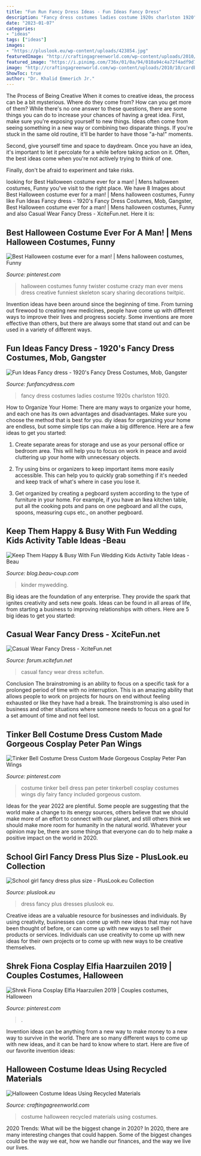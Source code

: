 ```yaml
---
title: "Fun Run Fancy Dress Ideas - Fun Ideas Fancy Dress"
description: "Fancy dress costumes ladies costume 1920s charlston 1920"
date: "2023-01-07"
categories:
- "ideas"
tags: ["ideas"]
images:
- "https://pluslook.eu/wp-content/uploads/423854.jpg"
featuredImage: "http://craftingagreenworld.com/wp-content/uploads/2010/10/cardboardrobot.jpg"
featured_image: "https://i.pinimg.com/736x/01/0a/94/010a94c4a72f4adf9d791d86d964d917.jpg"
image: "http://craftingagreenworld.com/wp-content/uploads/2010/10/cardboardrobot.jpg"
ShowToc: true
author: "Dr. Khalid Emmerich Jr."
---
```



The Process of Being Creative
When it comes to creative ideas, the process can be a bit mysterious. Where do they come from? How can you get more of them? While there's no one answer to these questions, there are some things you can do to increase your chances of having a great idea.
First, make sure you're exposing yourself to new things. Ideas often come from seeing something in a new way or combining two disparate things. If you're stuck in the same old routine, it'll be harder to have those "a-ha!" moments.

 Second, give yourself time and space to daydream. Once you have an idea, it's important to let it percolate for a while before taking action on it. Often, the best ideas come when you're not actively trying to think of one.

Finally, don't be afraid to experiment and take risks.

	

		
looking for Best Halloween costume ever for a man! | Mens halloween costumes, Funny you've visit to the right place. We have 8 Images about Best Halloween costume ever for a man! | Mens halloween costumes, Funny like Fun Ideas Fancy dress - 1920&#039;s Fancy Dress Costumes, Mob, Gangster, Best Halloween costume ever for a man! | Mens halloween costumes, Funny and also Casual Wear Fancy Dress - XciteFun.net. Here it is:
		
    
## Best Halloween Costume Ever For A Man! | Mens Halloween Costumes, Funny

<img loading=lazy src="https://i.pinimg.com/736x/48/72/41/487241dc45bb495ae0ea6dc70d63d21f--crazy-costumes-funny-costumes.jpg" onerror="this.onerror=null;this.src='https://tse2.mm.bing.net/th?id=OIP.bZEt0z6t_EmM4pXbUE7s1wHaLH&amp;pid=15.1';" alt="Best Halloween costume ever for a man! | Mens halloween costumes, Funny">

_Source: pinterest.com_

>halloween costumes funny twister costume crazy man ever mens dress creative funniest skeleton scary sharing decorations twitpic. 

	

Invention ideas have been around since the beginning of time. From turning out firewood to creating new medicines, people have come up with different ways to improve their lives and progress society. Some inventions are more effective than others, but there are always some that stand out and can be used in a variety of different ways.

    
## Fun Ideas Fancy Dress - 1920&#039;s Fancy Dress Costumes, Mob, Gangster

<img loading=lazy src="https://www.funfancydress.com/media/catalog/product/F/U/FUN2532.jpg" onerror="this.onerror=null;this.src='https://tse4.mm.bing.net/th?id=OIP.63JkmvvTMwZsLroYYJKDtAHaPv&amp;pid=15.1';" alt="Fun Ideas Fancy dress - 1920&#039;s Fancy Dress Costumes, Mob, Gangster">

_Source: funfancydress.com_

>fancy dress costumes ladies costume 1920s charlston 1920. 

	

How to Organize Your Home: There are many ways to organize your home, and each one has its own advantages and disadvantages. Make sure you choose the method that is best for you.
diy ideas for organizing your home are endless, but some simple tips can make a big difference. Here are a few ideas to get you started:
1. Create separate areas for storage and use as your personal office or bedroom area. This will help you to focus on work in peace and avoid cluttering up your home with unnecessary objects.

2. Try using bins or organizers to keep important items more easily accessible. This can help you to quickly grab something if it's needed and keep track of what's where in case you lose it.

3. Get organized by creating a pegboard system according to the type of furniture in your home. For example, if you have an Ikea kitchen table, put all the cooking pots and pans on one pegboard and all the cups, spoons, measuring cups etc., on another pegboard.

    
## Keep Them Happy &amp; Busy With Fun Wedding Kids Activity Table Ideas -Beau

<img loading=lazy src="http://cdn.beau-coup.com/content-images/111865/111865-0.jpg" onerror="this.onerror=null;this.src='https://tse4.mm.bing.net/th?id=OIP.p5Bwf5x8CQmo7hEpiADmrwHaJ4&amp;pid=15.1';" alt="Keep Them Happy &amp; Busy With Fun Wedding Kids Activity Table Ideas -Beau">

_Source: blog.beau-coup.com_

>kinder mywedding. 

	

Big ideas are the foundation of any enterprise. They provide the spark that ignites creativity and sets new goals. Ideas can be found in all areas of life, from starting a business to improving relationships with others. Here are 5 big ideas to get you started:

    
## Casual Wear Fancy Dress - XciteFun.net

<img loading=lazy src="http://img.xcitefun.net/users/2010/05/174559,xcitefun-casual-wear-fancy-dress05.jpg" onerror="this.onerror=null;this.src='https://tse4.mm.bing.net/th?id=OIP.CO4t-rZNoM5WP7vUh7AqmQHaOh&amp;pid=15.1';" alt="Casual Wear Fancy Dress - XciteFun.net">

_Source: forum.xcitefun.net_

>casual fancy wear dress xcitefun. 

	

Conclusion
The brainstroming is an ability to focus on a specific task for a prolonged period of time with no interruption. This is an amazing ability that allows people to work on projects for hours on end without feeling exhausted or like they have had a break. The brainstroming is also used in business and other situations where someone needs to focus on a goal for a set amount of time and not feel lost.

    
## Tinker Bell Costume Dress Custom Made Gorgeous Cosplay Peter Pan Wings

<img loading=lazy src="https://i.pinimg.com/736x/ea/c6/86/eac686ac662b655a6a8b6fa3432404ad--tinker-bell-costume-tinkerbell-dress.jpg" onerror="this.onerror=null;this.src='https://tse2.mm.bing.net/th?id=OIP.Z-wL_6-Grbaeh_9zK9APzwHaLH&amp;pid=15.1';" alt="Tinker Bell Costume Dress Custom Made Gorgeous Cosplay Peter Pan Wings">

_Source: pinterest.com_

>costume tinker bell dress pan peter tinkerbell cosplay costumes wings diy fairy fancy included gorgeous custom. 

	

Ideas for the year 2022 are plentiful. Some people are suggesting that the world make a change to its energy sources, others believe that we should make more of an effort to connect with our planet, and still others think we should make more room for humanity in the natural world. Whatever your opinion may be, there are some things that everyone can do to help make a positive impact on the world in 2020.

    
## School Girl Fancy Dress Plus Size - PlusLook.eu Collection

<img loading=lazy src="https://pluslook.eu/wp-content/uploads/423854.jpg" onerror="this.onerror=null;this.src='https://tse2.mm.bing.net/th?id=OIP.DzMI2Lr-NIKNcS7Ykg8lvgHaLJ&amp;pid=15.1';" alt="School girl fancy dress plus size - PlusLook.eu Collection">

_Source: pluslook.eu_

>dress fancy plus dresses pluslook eu. 

	

Creative ideas are a valuable resource for businesses and individuals. By using creativity, businesses can come up with new ideas that may not have been thought of before, or can come up with new ways to sell their products or services. Individuals can use creativity to come up with new ideas for their own projects or to come up with new ways to be creative themselves.

    
## Shrek Fiona Cosplay Elfia Haarzuilen 2019 | Couples Costumes, Halloween

<img loading=lazy src="https://i.pinimg.com/736x/01/0a/94/010a94c4a72f4adf9d791d86d964d917.jpg" onerror="this.onerror=null;this.src='https://tse2.mm.bing.net/th?id=OIP.UBHaPRRmwy_gW80DJwTdxAHaLH&amp;pid=15.1';" alt="Shrek Fiona Cosplay Elfia Haarzuilen 2019 | Couples costumes, Halloween">

_Source: pinterest.com_

>. 

	

Invention ideas can be anything from a new way to make money to a new way to survive in the world. There are so many different ways to come up with new ideas, and it can be hard to know where to start. Here are five of our favorite invention ideas:

    
## Halloween Costume Ideas Using Recycled Materials

<img loading=lazy src="http://craftingagreenworld.com/wp-content/uploads/2010/10/cardboardrobot.jpg" onerror="this.onerror=null;this.src='https://tse4.mm.bing.net/th?id=OIP.b9injRdBK3zA0MSKgrPp0wAAAA&amp;pid=15.1';" alt="Halloween Costume Ideas Using Recycled Materials">

_Source: craftingagreenworld.com_

>costume halloween recycled materials using costumes. 

	

2020 Trends: What will be the biggest change in 2020?
In 2020, there are many interesting changes that could happen. Some of the biggest changes could be the way we eat, how we handle our finances, and the way we live our lives.

